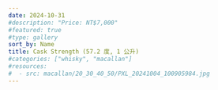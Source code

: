 ```yaml
---
date: 2024-10-31
#description: "Price: NT$7,000"
#featured: true
#type: gallery
sort_by: Name
title: Cask Strength (57.2 度, 1 公升)
#categories: ["whisky", "macallan"]
#resources:
#  - src: macallan/20_30_40_50/PXL_20241004_100905984.jpg
---
```


